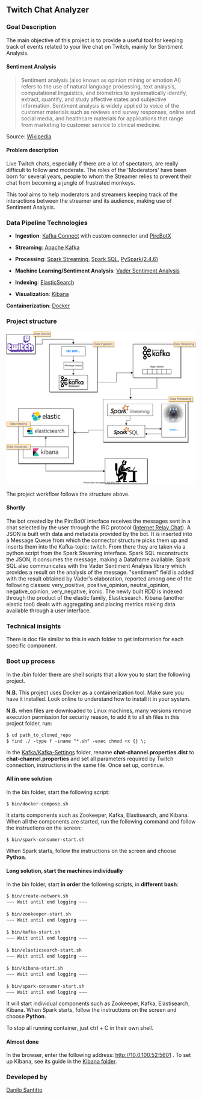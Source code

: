 ## Twitch Chat Analyzer
### Goal Description
The main objective of this project is to provide a useful tool for keeping track of events related to your live chat on Twitch, mainly for Sentiment Analysis.

#### Sentiment Analysis
>Sentiment analysis (also known as opinion mining or emotion AI) refers to the use of natural language processing, text analysis, computational linguistics, and biometrics to systematically identify, extract, quantify, and study affective states and subjective information. Sentiment analysis is widely applied to voice of the customer materials such as reviews and survey responses, online and social media, and healthcare materials for applications that range from marketing to customer service to clinical medicine.

Source: [Wikipedia](https://en.wikipedia.org/wiki/Sentiment_analysis "Sentiment analysis")

#### Problem description
Live Twitch chats, especially if there are a lot of spectators, are really difficult to follow and moderate. The roles of the 'Moderators' have been born for several years, people to whom the Streamer relies to prevent their chat from becoming a jungle of frustrated monkeys.

This tool aims to help moderators and streamers keeping track of the interactions between the streamer and its audience, making use of Sentiment Analysis.

### Data Pipeline Technologies

- **Ingestion**: [Kafka Connect](https://docs.confluent.io/current/connect/index.html "Kafka Connect") with custom connector and [PircBotX](https://github.com/pircbotx/pircbotx "PircBotX")
- **Streaming**: [Apache Kafka](https://www.confluent.io/what-is-apache-kafka "Apache Kafka")
- **Processing**: [Spark Streaming](https://spark.apache.org/streaming/ "Spark Streaming"), [Spark SQL](https://spark.apache.org/sql/ "Spark SQL"), [PySpark(2.4.6)](https://spark.apache.org/docs/2.4.6/library "PySpark(2.4.6)")
- **Machine Learning/Sentiment Analysis**: [Vader Sentiment Analysis](https://pypi.org/project/vaderSentiment/ "Vader Sentiment Analysis")

- **Indexing**: [ElasticSearch](https://www.elastic.co/what-is/elasticsearch "ElasticSearch")  
- **Visualization**: [Kibana](https://www.elastic.co/what-is/kibana "Kibana") 

**Containerization**: [Docker]( https://www.docker.com "Docker")

### Project structure
<p align="center"><img src="docs/img/twitch_chat _analyzer_workflow.svg" alt="workflow" width="800"/></p>

The project workflow follows the structure above.
#### Shortly
The bot created by the PircBotX interface receives the messages sent in a chat selected by the user through the IRC protocol ([Internet Relay Chat](https://en.wikipedia.org/wiki/Internet_Relay_Chat "IRC")). A JSON is built with data and metadata provided by the bot. It is inserted into a Message Queue from which the connector structure picks them up and inserts them into the Kafka-topic: twitch. From there they are taken via a python script from the Spark Steaming interface. Spark SQL reconstructs the JSON, it consumes the message, making a Dataframe available. Spark SQL also communicates with the Vader Sentiment Analysis library which provides a result on the analysis of the message. "sentiment" field is added with the result obtained by Vader's elaboration, reported among one of the following classes: very_positive, positive_opinion, neutral_opinion, negative_opinion, very_negative, ironic. The newly built RDD is indexed through the product of the elastic family, Elasticsearch. Kibana (another elastic tool) deals with aggregating and placing metrics making data available through a user interface.

### Technical insights
There is doc file similar to this in each folder to get information for each specific component.

### Boot up process
In the /bin folder there are shell scripts that allow you to start the following project.

**N.B.** This project uses Docker as a containerization tool. Make sure you have it installed. Look online to understand how to install it in your system.

**N.B.** when files are downloaded to Linux machines, many versions remove execution permission for security reason, to add it to all sh files in this project folder, run:

```shell
$ cd path_to_cloned_repo
$ find ./ -type f -iname "*.sh" -exec chmod +x {} \;
```
In the [Kafka/Kafka-Settings](https://github.com/Warcreed/Tap-Project/tree/master/Kafka/Kafka-Settings "Kafka-Settings") folder, rename **chat-channel.properties.dist** to **chat-channel.properties** and set all parameters required by Twitch connection, instructions in the same file. Once set up, continue.

#### All in one solution

In the bin folder, start the following script:
```shell
$ bin/docker-compose.sh
```
It starts components such as Zookeeper, Kafka, Elastisearch, and Kibana. When all the components are started, run the following command and follow the instructions on the screen:
```shell
$ bin/spark-consumer-start.sh
```
When Spark starts, follow the instructions on the screen and choose **Python**.

#### Long solution, start the machines individually

In the bin folder, start **in order** the following scripts, in **different bash**:
```shell
$ bin/create-network.sh
~~~ Wait until end logging ~~~

$ bin/zookeeper-start.sh
~~~ Wait until end logging ~~~

$ bin/kafka-start.sh
~~~ Wait until end logging ~~~

$ bin/elasticsearch-start.sh
~~~ Wait until end logging ~~~

$ bin/kibana-start.sh
~~~ Wait until end logging ~~~

$ bin/spark-consumer-start.sh
~~~ Wait until end logging ~~~
```
It will start individual components such as Zookeeper, Kafka, Elastisearch, Kibana.
When Spark starts, follow the instructions on the screen and choose **Python**.

To stop all running container, just ctrl + C in their own shell.

#### Almost done
In the browser, enter the following address:  http://10.0.100.52:5601 .
To set up Kibana, see its guide in the [Kibana folder](https://github.com/Warcreed/Tap-Project/tree/master/Kibana "Kibana").

### Developed by
[Danilo Santitto](https://github.com/Warcreed "Warcreed")